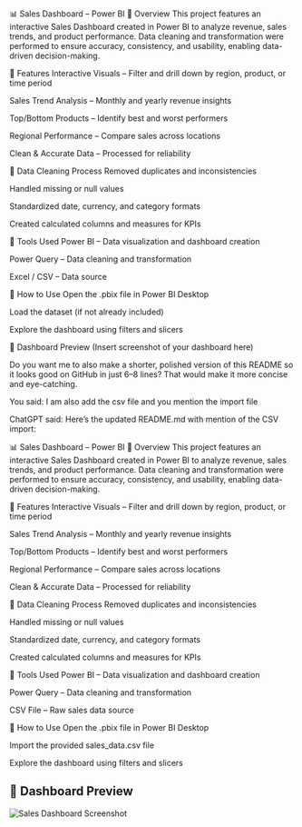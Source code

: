 📊 Sales Dashboard – Power BI
📌 Overview
This project features an interactive Sales Dashboard created in Power BI to analyze revenue, sales trends, and product performance. Data cleaning and transformation were performed to ensure accuracy, consistency, and usability, enabling data-driven decision-making.

🔹 Features
Interactive Visuals – Filter and drill down by region, product, or time period

Sales Trend Analysis – Monthly and yearly revenue insights

Top/Bottom Products – Identify best and worst performers

Regional Performance – Compare sales across locations

Clean & Accurate Data – Processed for reliability

🔹 Data Cleaning Process
Removed duplicates and inconsistencies

Handled missing or null values

Standardized date, currency, and category formats

Created calculated columns and measures for KPIs

📂 Tools Used
Power BI – Data visualization and dashboard creation

Power Query – Data cleaning and transformation

Excel / CSV – Data source

🚀 How to Use
Open the .pbix file in Power BI Desktop

Load the dataset (if not already included)

Explore the dashboard using filters and slicers

📸 Dashboard Preview
(Insert screenshot of your dashboard here)

Do you want me to also make a shorter, polished version of this README so it looks good on GitHub in just 6–8 lines? That would make it more concise and eye-catching.








You said:
I am also add the csv file and you mention the import file 


ChatGPT said:
Here’s the updated README.md with mention of the CSV import:

📊 Sales Dashboard – Power BI
📌 Overview
This project features an interactive Sales Dashboard created in Power BI to analyze revenue, sales trends, and product performance. Data cleaning and transformation were performed to ensure accuracy, consistency, and usability, enabling data-driven decision-making.

🔹 Features
Interactive Visuals – Filter and drill down by region, product, or time period

Sales Trend Analysis – Monthly and yearly revenue insights

Top/Bottom Products – Identify best and worst performers

Regional Performance – Compare sales across locations

Clean & Accurate Data – Processed for reliability

🔹 Data Cleaning Process
Removed duplicates and inconsistencies

Handled missing or null values

Standardized date, currency, and category formats

Created calculated columns and measures for KPIs

📂 Tools Used
Power BI – Data visualization and dashboard creation

Power Query – Data cleaning and transformation

CSV File – Raw sales data source

🚀 How to Use
Open the .pbix file in Power BI Desktop

Import the provided sales_data.csv file

Explore the dashboard using filters and slicers

## 📸 Dashboard Preview
![Sales Dashboard Screenshot]([dashboard.png](https://github.com/visheshjain392/Sales-Dashboard/blob/main/Sales%20Dashboard%20Screenshot.png))
